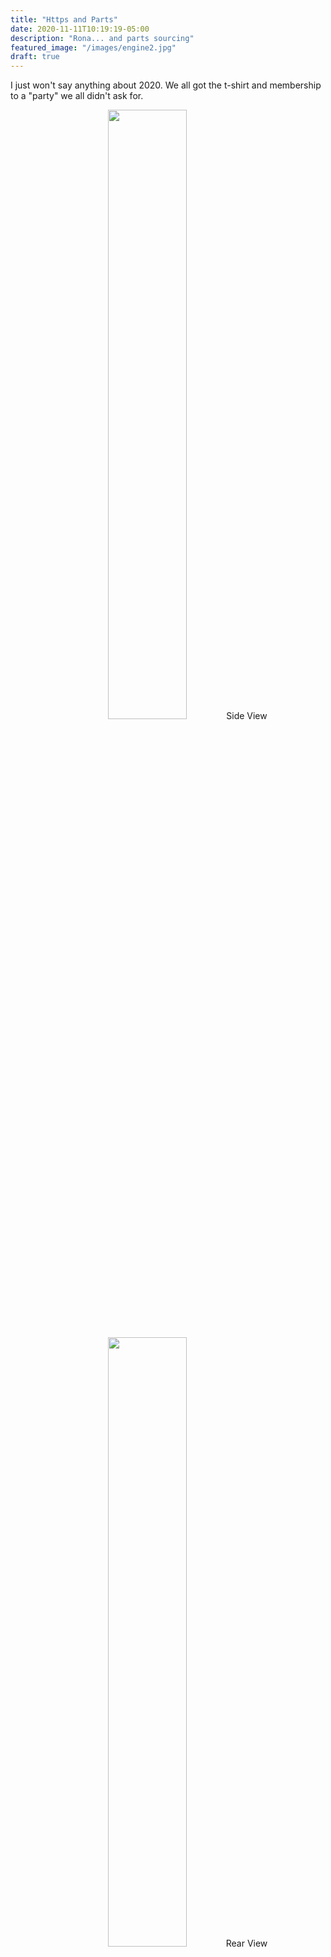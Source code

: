 ```yaml
---
title: "Https and Parts"
date: 2020-11-11T10:19:19-05:00
description: "Rona... and parts sourcing"
featured_image: "/images/engine2.jpg"
draft: true
---
```


I just won't say anything about 2020. We all got the t-shirt and membership to
a "party" we all didn't ask for.



<p align="center"> <img src="/images/hub.jpg" style="width:50%;">Side View</p>

<p align="center"> <img src="/images/softtop2.jpg" style="width:50%;">Rear View</p>

